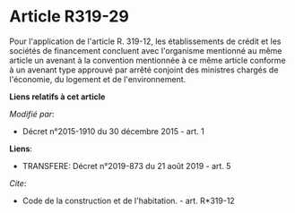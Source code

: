 # Article R319-29

Pour l'application de l'article R. 319-12, les établissements de crédit et les sociétés de financement concluent avec
l'organisme mentionné au même article un avenant à la convention mentionnée à ce même article conforme à un avenant type
approuvé par arrêté conjoint des ministres chargés de l'économie, du logement et de l'environnement.

**Liens relatifs à cet article**

_Modifié par_:

  - Décret n°2015-1910 du 30 décembre 2015 - art. 1

**Liens**:

  - TRANSFERE: Décret n°2019-873 du 21 août 2019 - art. 5

_Cite_:

  - Code de la construction et de l'habitation. - art. R*319-12
